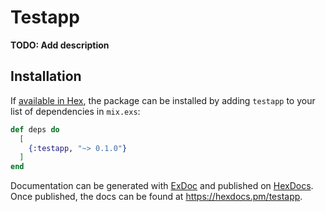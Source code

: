 # Testapp

**TODO: Add description**

## Installation

If [available in Hex](https://hex.pm/docs/publish), the package can be installed
by adding `testapp` to your list of dependencies in `mix.exs`:

```elixir
def deps do
  [
    {:testapp, "~> 0.1.0"}
  ]
end
```

Documentation can be generated with [ExDoc](https://github.com/elixir-lang/ex_doc)
and published on [HexDocs](https://hexdocs.pm). Once published, the docs can
be found at <https://hexdocs.pm/testapp>.

